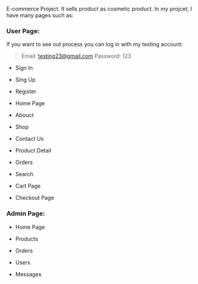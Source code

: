E-commerce Project. It sells product as cosmetic product. In my projcet, I have many pages such as: <br />

### User Page:
 If you want to see out process you can log in with my testing account:
> Email: testing23@gmail.com 
>  Password: 123

  - Sign In

  - Sing Up

  - Register

  - Home Page

  - Abouct

  - Shop

  - Contact Us

  - Product Detail

  - Orders

  - Search

  - Cart Page

  - Checkout Page
    
### Admin Page:
  - Home Page

  - Products

  - Orders

  - Users

  - Messages



